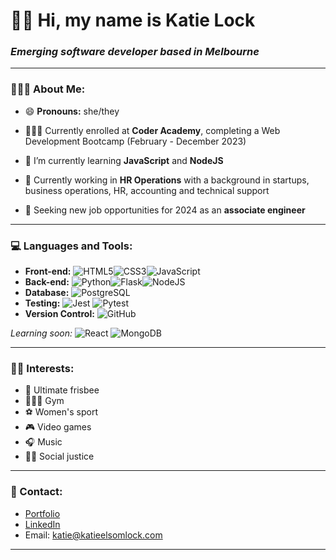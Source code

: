 # 👋🏻 Hi, my name is Katie Lock

### *Emerging software developer based in Melbourne*

___

### 🧍🏼‍♀️ About Me:

- 😄 **Pronouns:** she/they

- 👩🏼‍🎓 Currently enrolled at **Coder Academy**, completing a Web Development Bootcamp (February - December 2023)

- 🌱 I’m currently learning **JavaScript** and **NodeJS**

- 💼 Currently working in **HR Operations** with a background in startups, business operations, HR, accounting and technical support

- 🌈 Seeking new job opportunities for 2024 as an **associate engineer**

___

### 💻 Languages and Tools:

- **Front-end:** <img alt="HTML5" src="https://img.shields.io/badge/HTML5-181717?logo=html5&logoColor=white&labelColor=E34F26" /><img alt="CSS3" src="https://img.shields.io/badge/CSS3-181717?logo=css3&logoColor=white&labelColor=1572B6" /><img alt="JavaScript" src="https://img.shields.io/badge/JavaScript-323330?logo=javascript&logoColor=F7DF1E" />
- **Back-end:** <img alt="Python" src="https://img.shields.io/badge/Python-181717?logo=python&logoColor=white&labelColor=3776AB" /><img alt="Flask" src="https://img.shields.io/badge/Flask-181717?logo=flask&logoColor=white" /><img alt="NodeJS" src="https://img.shields.io/badge/NodeJS-181717?logo=nodedotjs&logoColor=white&labelColor=339933" />
- **Database:** <img alt="PostgreSQL" src="https://img.shields.io/badge/PostgreSQL-181717?logo=postgresql&logoColor=white&labelColor=4169E1" />
- **Testing:** <img alt="Jest" src="https://img.shields.io/badge/Jest-181717?logo=jest&logoColor=white&labelColor=C21325" /> <img alt="Pytest" src="https://img.shields.io/badge/Pytest-181717?logo=pytest&logoColor=white&labelColor=0A9EDC" />
- **Version Control:** <img alt="GitHub" src="https://img.shields.io/badge/Github-181717?logo=github&logoColor=white" />

*Learning soon:* <img alt="React" src="https://img.shields.io/badge/React-20232A?logo=react&logoColor=61DAFB" /> <img alt="MongoDB" src="https://img.shields.io/badge/MongoDB-181717?logo=mongodb&logoColor=white&labelColor=47A248" />
___

### 🫶🏻 Interests:

- 🥏 Ultimate frisbee
- 🏋🏼‍♂️ Gym
- ⚽️ Women's sport
- 🎮 Video games
- 🎧 Music
- 🏳️‍🌈 Social justice
___

### 📧 Contact:

- [Portfolio](https://katieelsomlock.com)
- [LinkedIn](https://linkedin.com/in/katielock92)
- Email: katie@katieelsomlock.com
___





